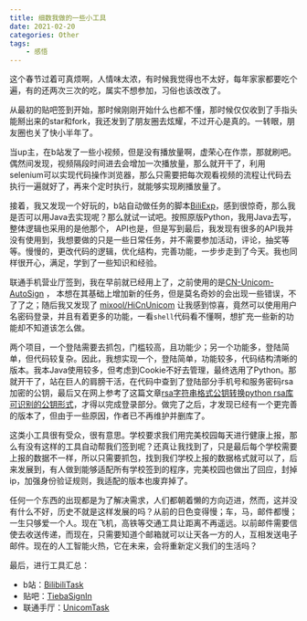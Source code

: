 ```yaml
---
title: 细数我做的一些小工具
date: 2021-02-20
categories: Other
tags: 
    - 感悟
---
```


这个春节过着可真烦啊，人情味太浓，有时候我觉得也不太好，每年家家都要吃个遍，有的还两次三次的吃，属实不想参加，习俗也该改改了。

从最初的贴吧签到开始，那时候刚刚开始什么也都不懂，那时候仅仅收到了手指头能掰出来的star和fork，我还发到了朋友圈去炫耀，不过开心是真的。一转眼，朋友圈也关了快小半年了。

当up主，在b站发了一些小视频，但是没有播放量啊，虚荣心在作祟，那就刷吧。偶然间发现，视频隔段时间进去会增加一次播放量，那么就开干了，利用selenium可以实现代码操作浏览器，那么只需要把每次观看视频的流程让代码去执行一遍就好了，再来个定时执行，就能够实现刷播放量了。

接着，我又发现一个好玩的，b站自动做任务的脚本[BiliExp](https://github.com/happy888888/BiliExp)，感到很惊奇，那么我是否可以用Java去实现呢？那么就试一试吧。按照原版Python，我用Java去写，整体逻辑也采用的是他那个， API也是，但是写到最后，我发现有很多的API我并没有使用到，我想要做的只是一些日常任务，并不需要参加活动，评论，抽奖等等。慢慢的，更改代码的逻辑，优化结构，完善功能，一步步走到了今天。我也同样很开心，满足，学到了一些知识和经验。

联通手机营业厅签到，我在早前就已经用上了，之前使用的是[CN-Unicom-AutoSign](https://github.com/QiuYueBaiJXW/CN-Unicom-AutoSign) ，
本想在其基础上增加新的任务，但是莫名奇妙的会出现一些错误，不了了之；随后我又发现了
[mixool/HiCnUnicom](https://github.com/mixool/HiCnUnicom) 让我感到惊喜，竟然可以使用用户名密码登录，并且有着更多的功能，一看`shell`代码看不懂啊，想扩充一些新的功能却不知道该怎么做。

两个项目，一个登陆需要去抓包，门槛较高，且功能少；另一个功能多，登陆简单，但代码较复杂。因此，我想实现一个，登陆简单，功能较多，代码结构清晰的版本。我本Java使用较多，但考虑到Cookie不好去管理，最终选用了Python。那就开干了，站在巨人的肩膀干活，在代码中查到了登陆部分手机号和服务密码rsa加密的公钥，最后又在网上参考了这篇文章[rsa字符串格式公钥转换python rsa库可识别的公钥形式](http://www.bubuko.com/infodetail-2349299.html?&_=1524316738826)，才得以完成登录部分。做完了之后，才发现已经有一个更完善的版本了，但由于一些原因，作者已不再维护并删库了。

这类小工具很有受众，很有意思。学校要求我们用完美校园每天进行健康上报，那么有没有这样的工具自动帮我们签到呢？还真让我找到了，只是最后每个学校需要上报的数据不一样，所以只需要抓包，找到我们学校上报的数据格式就可以了，后来发展到，有人做到能够适配所有学校签到的程序，完美校园也做出了回应，封掉ip，加强身份验证规则，我适配的版本也废弃掉了。

任何一个东西的出现都是为了解决需求，人们都朝着懒的方向迈进，然而，这并没有什么不好，历史不就是这样发展的吗？从前的日色变得慢；车，马，邮件都慢；一生只够爱一个人。现在飞机，高铁等交通工具让距离不再遥远。以前邮件需要信使去收送传递，而现在，只需要知道个邮箱就可以让天各一方的人，互相发送电子邮件。现在的人工智能火热，它在未来，会将重新定义我们的生活吗？

最后，进行工具汇总：

+ b站：[BilibiliTask](https://github.com/srcrs/BilibiliTask)
+ 贴吧：[TiebaSignIn](https://github.com/srcrs/TiebaSignIn)
+ 联通手厅：[UnicomTask](https://github.com/srcrs/UnicomTask)

